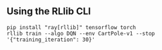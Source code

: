 ## Using the RLlib CLI

```
pip install "ray[rllib]" tensorflow torch
rllib train --algo DQN --env CartPole-v1 --stop '{"training_iteration": 30}'
```
